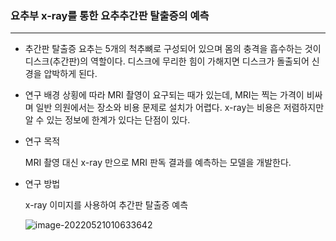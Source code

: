 ### 요추부 x-ray를 통한 요추추간판 탈출증의 예측
---
* 추간판 탈출증
  요추는 5개의 척추뼈로 구성되어 있으며 몸의 충격을 흡수하는 것이 디스크(추간판)의 역할이다.
  디스크에 무리한 힘이 가해지면 디스크가 돌출되어 신경을 압박하게 된다.

  

* 연구 배경
  상횡에 따라 MRI 촬영이 요구되는 때가 있는데, MRI는 찍는 가격이 비싸며 일반 의원에서는 장소와 비용 문제로 설치가 어렵다.
  x-ray는 비용은 저렴하지만 알 수 있는 정보에 한계가 있다는 단점이 있다.

  

* 연구 목적

  MRI 촬영 대신 x-ray 만으로 MRI 판독 결과를 예측하는 모델을 개발한다.

  

* 연구 방법

  x-ray 이미지를 사용하여 추간판 탈출증 예측

  

  ![image-20220521010633642](C:\Users\soeun\AppData\Roaming\Typora\typora-user-images\image-20220521010633642.png)
